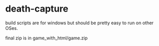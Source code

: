# death-capture

build scripts are for windows but should be pretty easy to run on other OSes.

final zip is in game_with_html/game.zip